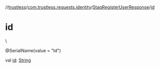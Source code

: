 //[trustless](../../../index.md)/[com.trustless.requests.identity](../index.md)/[StaqRegisterUserResponse](index.md)/[id](id.md)

# id

\

@SerialName(value = &quot;Id&quot;)

val [id](id.md): [String](https://kotlinlang.org/api/latest/jvm/stdlib/kotlin/-string/index.html)
